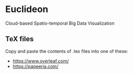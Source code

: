 # Euclideon
Cloud-based Spatio-temporal Big Data Visualization

## TeX files
Copy and paste the contents of .tex files into one of these:
* https://www.overleaf.com/
* https://papeeria.com/
